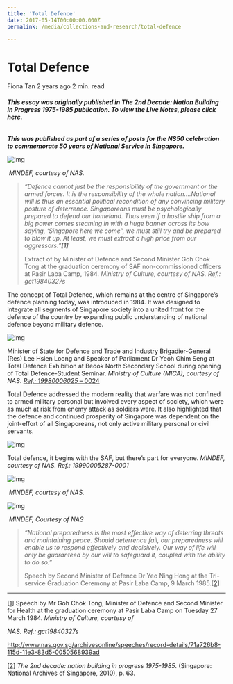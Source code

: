 ```yaml
---
title: 'Total Defence'
date: 2017-05-14T00:00:00.000Z
permalink: /media/collections-and-research/total-defence

---
```



# Total Defence

Fiona Tan 2 years ago 2 min. read

###### **This essay was originally published in The 2nd Decade: Nation Building In Progress 1975-1985 publication. To view the Live Notes, please click here.**

***This was published as part of a series of posts for the NS50 celebration to commemorate 50 years of National Service in Singapore.*** 

![img](../../../images/blogs/img_599d9bee75e3f.png)

​															*MINDEF, courtesy of NAS.*

 

> *“Defence cannot just be the responsibility of the government or the armed forces. It is the responsibility of the whole nation….National will is thus an essential political recondition of any convincing military posture of deterrence. Singaporeans must be psychologically prepared to defend our homeland. Thus even if a hostile ship from a big power comes steaming in with a huge banner across its bow saying, ‘Singapore here we come”, we must* *still try and be prepared to blow it up. At least, we must extract a high price from our aggressors.”**[1]***
>
> Extract of by Minister of Defence and Second Minister Goh Chok Tong at the graduation ceremony of SAF non-commissioned officers at Pasir Laba Camp, 1984. *Ministry of Culture, courtesy of NAS. Ref.: gct19840327s*

 

The concept of Total Defence, which remains at the centre of Singapore’s defence planning today, was introduced in 1984. It was designed to integrate all segments of Singapore society into a united front for the defence of the country by expanding public understanding of national defence beyond military defence.

![img](../../../images/blogs/img_599d9c277a681.png)

Minister of State for Defence and Trade and Industry Brigadier-General (Res) Lee Hsien Loong and Speaker of Parliament Dr Yeoh Ghim Seng at Total Defence Exhibition at Bedok North Secondary School during opening of Total Defence-Student Seminar.  *Ministry of Culture (MICA), courtesy of NAS*. [*Ref.: 19980006025 –* 0024](http://www.nas.gov.sg/archivesonline/photographs/record-details/25c2e182-1162-11e3-83d5-0050568939ad)

Total Defence addressed the modern reality that warfare was not confined to armed military personal but involved every aspect of society, which were as much at risk from enemy attack as soldiers were. It also highlighted that the defence and continued prosperity of Singapore was dependent on the joint-effort of all Singaporeans, not only active military personal or civil servants.

![img](../../../images/blogs/img_599d9c4d0897d.png)

Total defence, it begins with the SAF, but there’s part for everyone. *MINDEF, courtesy of NAS. Ref.: 19990005287-0001*

![img](../../../images/blogs/img_599d9c5f1ce6b.png)

​																		*MINDEF, courtesy of NAS.*

![img](../../../images/blogs/img_599d9c8ca7311.png)

​																	*MINDEF, Courtesy of NAS*

> *“National preparedness is the most effective way of deterring threats and maintaining peace. Should deterrence fail, our preparedness will enable us to respond effectively and decisively. Our way of life will only be guaranteed by our will to safeguard it, coupled with the ability to do so.”*
>
> Speech by Second Minister of Defence Dr Yeo Ning Hong at the Tri-service Graduation Ceremony at Pasir Laba Camp, 9 March 1985.[[2\]](http://www.nas.gov.sg/blogs/offtherecord/total-defence/#_ftn2)

 

------

[[1\]](http://www.nas.gov.sg/blogs/offtherecord/total-defence/#_ftnref1) Speech by Mr Goh Chok Tong, Minister of Defence and Second Minister for Health at the graduation ceremony at Pasir Laba Camp on Tuesday 27 March 1984. *Ministry of Culture, courtesy of* 

*NAS. Ref.: gct19840327s*

<http://www.nas.gov.sg/archivesonline/speeches/record-details/71a726b8-115d-11e3-83d5-0050568939ad>

[[2\]](http://www.nas.gov.sg/blogs/offtherecord/total-defence/#_ftnref2) *The 2nd decade: nation building in progress 1975-1985*. (Singapore: National Archives of Singapore, 2010), p. 63.

